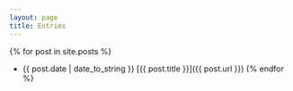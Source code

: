 ```yaml
---
layout: page
title: Entries
---
```


{% for post in site.posts %}
* {{ post.date | date_to_string }} [{{ post.title }}]({{ post.url }})
{% endfor %}

